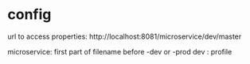 # config
url to access properties: http://localhost:8081/microservice/dev/master

microservice: first part of filename before -dev or -prod
dev : profile
